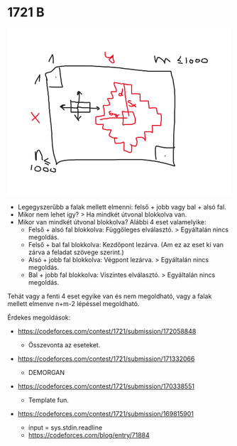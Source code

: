 # 1721 B

![b](assets/b.png)

- Legegyszerűbb a falak mellett elmenni: felső + jobb vagy bal + alsó fal.
- Mikor nem lehet így? > Ha mindkét útvonal blokkolva van.
- Mikor van mindkét útvonal blokkolva? Alábbi 4 eset valamelyike:
  - Felső + alsó fal blokkolva: Függőleges elválasztó. > Egyáltalán nincs megoldás.
  - Felső + bal fal blokkolva: Kezdőpont lezárva. (Am ez az eset ki van zárva a feladat szövege szerint.)
  - Alsó + jobb fal blokkolva: Végpont lezárva. > Egyáltalán nincs megoldás.
  - Bal + jobb fal blokkolva: Víszintes elválasztó. > Egyáltalán nincs megoldás.

Tehát vagy a fenti 4 eset egyike van és nem megoldható, vagy a falak mellett elmenve n+m-2 lépéssel megoldható.

Érdekes megoldások:

- https://codeforces.com/contest/1721/submission/172058848
  - Összevonta az eseteket.

- https://codeforces.com/contest/1721/submission/171332066
  - DEMORGAN

- https://codeforces.com/contest/1721/submission/170338551
  - Template fun.

- https://codeforces.com/contest/1721/submission/169815901
  - input = sys.stdin.readline
  - https://codeforces.com/blog/entry/71884